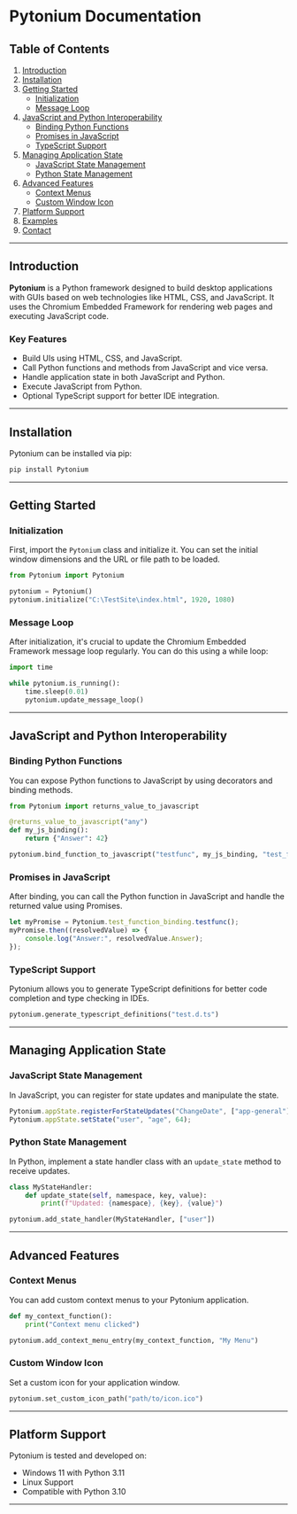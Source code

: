 # Pytonium Documentation

## Table of Contents

1. [Introduction](#introduction)
2. [Installation](#installation)
3. [Getting Started](#getting-started)
    - [Initialization](#initialization)
    - [Message Loop](#message-loop)
4. [JavaScript and Python Interoperability](#javascript-and-python-interoperability)
    - [Binding Python Functions](#binding-python-functions)
    - [Promises in JavaScript](#promises-in-javascript)
    - [TypeScript Support](#typescript-support)
5. [Managing Application State](#managing-application-state)
    - [JavaScript State Management](#javascript-state-management)
    - [Python State Management](#python-state-management)
6. [Advanced Features](#advanced-features)
    - [Context Menus](#context-menus)
    - [Custom Window Icon](#custom-window-icon)
7. [Platform Support](#platform-support)
8. [Examples](#examples)
9. [Contact](#contact)

---

## Introduction

**Pytonium** is a Python framework designed to build desktop applications with GUIs based on web technologies like HTML, CSS, and JavaScript. It uses the Chromium Embedded Framework for rendering web pages and executing JavaScript code.

### Key Features

- Build UIs using HTML, CSS, and JavaScript.
- Call Python functions and methods from JavaScript and vice versa.
- Handle application state in both JavaScript and Python.
- Execute JavaScript from Python.
- Optional TypeScript support for better IDE integration.

---

## Installation

Pytonium can be installed via pip:

```bash
pip install Pytonium
```

---

## Getting Started

### Initialization

First, import the `Pytonium` class and initialize it. You can set the initial window dimensions and the URL or file path to be loaded.

```python
from Pytonium import Pytonium

pytonium = Pytonium()
pytonium.initialize("C:\TestSite\index.html", 1920, 1080)
```

### Message Loop

After initialization, it's crucial to update the Chromium Embedded Framework message loop regularly. You can do this using a while loop:

```python
import time

while pytonium.is_running():
    time.sleep(0.01)
    pytonium.update_message_loop()
```

---

## JavaScript and Python Interoperability

### Binding Python Functions

You can expose Python functions to JavaScript by using decorators and binding methods.

```python
from Pytonium import returns_value_to_javascript

@returns_value_to_javascript("any")
def my_js_binding():
    return {"Answer": 42}

pytonium.bind_function_to_javascript("testfunc", my_js_binding, "test_function_binding")
```

### Promises in JavaScript

After binding, you can call the Python function in JavaScript and handle the returned value using Promises.

```javascript
let myPromise = Pytonium.test_function_binding.testfunc();
myPromise.then((resolvedValue) => {
    console.log("Answer:", resolvedValue.Answer);
});
```

### TypeScript Support

Pytonium allows you to generate TypeScript definitions for better code completion and type checking in IDEs.

```python
pytonium.generate_typescript_definitions("test.d.ts")
```

---

## Managing Application State

### JavaScript State Management

In JavaScript, you can register for state updates and manipulate the state.

```javascript
Pytonium.appState.registerForStateUpdates("ChangeDate", ["app-general"]);
Pytonium.appState.setState("user", "age", 64);
```

### Python State Management

In Python, implement a state handler class with an `update_state` method to receive updates.

```python
class MyStateHandler:
    def update_state(self, namespace, key, value):
        print(f"Updated: {namespace}, {key}, {value}")

pytonium.add_state_handler(MyStateHandler, ["user"])
```

---

## Advanced Features

### Context Menus

You can add custom context menus to your Pytonium application.

```python
def my_context_function():
    print("Context menu clicked")

pytonium.add_context_menu_entry(my_context_function, "My Menu")
```

### Custom Window Icon

Set a custom icon for your application window.

```python
pytonium.set_custom_icon_path("path/to/icon.ico")
```

---

## Platform Support

Pytonium is tested and developed on:

- Windows 11 with Python 3.11
- Linux Support
- Compatible with Python 3.10

---